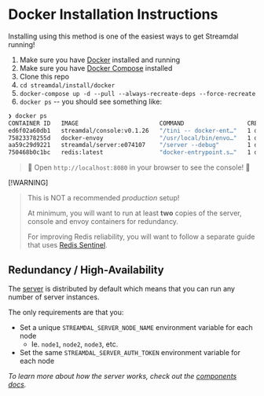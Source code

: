 Docker Installation Instructions
================================

Installing using this method is one of the easiest ways to get Streamdal running!

1. Make sure you have [Docker](https://docker.com) installed and running
2. Make sure you have [Docker Compose](https://docs.docker.com/compose/) installed
3. Clone this repo
4. `cd streamdal/install/docker`
5. `docker-compose up -d --pull --always-recreate-deps --force-recreate`
6. `docker ps` -- you should see something like:
```bash
❯ docker ps
CONTAINER ID   IMAGE                       COMMAND                  CREATED          STATUS          PORTS                                            NAMES
ed6f02a60db1   streamdal/console:v0.1.26   "/tini -- docker-ent…"   1 day ago   Up 10 minutes   0.0.0.0:3000->3000/tcp                           streamdal-console
75823378255d   docker-envoy                "/usr/local/bin/envo…"   1 day ago   Up 10 minutes   0.0.0.0:9091->9091/tcp, 10000/tcp                streamdal-envoy
aa59c29d9221   streamdal/server:e074107    "/server --debug"        1 day ago   Up 10 minutes   0.0.0.0:9090->9090/tcp, 0.0.0.0:8080->8080/tcp   streamdal-server
750468b0c1bc   redis:latest                "docker-entrypoint.s…"   1 day ago   Up 10 minutes   0.0.0.0:6379->6379/tcp                           streamdal-redis
```

> 🎉 Open `http://localhost:8080` in your browser to see the console! 🎉

[!WARNING]
> This is NOT a recommended _production_ setup!
>
> At minimum, you will want to run at least **two** copies of the server, console
> and envoy containers for redundancy.
> 
> For improving Redis reliability, you will want to follow a separate guide that
> uses [Redis Sentinel](https://redis.io/docs/management/sentinel/).

## Redundancy / High-Availability

The [server](https://github.com/streamdal/server) is distributed by default which
means that you can run any number of server instances.

The only requirements are that you:

* Set a unique `STREAMDAL_SERVER_NODE_NAME` environment variable for each node
  * Ie. `node1`, `node2`, `node3`, etc.
* Set the same `STREAMDAL_SERVER_AUTH_TOKEN` environment variable for each node

_To learn more about how the server works, check out the [components docs](https://docs.streamdal.com/components)._
